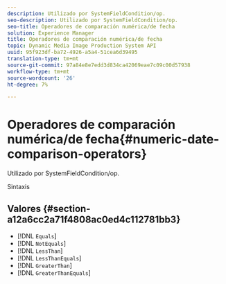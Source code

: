 ```yaml
---
description: Utilizado por SystemFieldCondition/op.
seo-description: Utilizado por SystemFieldCondition/op.
seo-title: Operadores de comparación numérica/de fecha
solution: Experience Manager
title: Operadores de comparación numérica/de fecha
topic: Dynamic Media Image Production System API
uuid: 95f923df-ba72-4926-a5a4-51cea6d39495
translation-type: tm+mt
source-git-commit: 97a84e8e7edd3d834ca42069eae7c09c00d57938
workflow-type: tm+mt
source-wordcount: '26'
ht-degree: 7%

---
```



# Operadores de comparación numérica/de fecha{#numeric-date-comparison-operators}

Utilizado por SystemFieldCondition/op.

Sintaxis

## Valores {#section-a12a6cc2a71f4808ac0ed4c112781bb3}

* [!DNL `Equals`]
* [!DNL `NotEquals`]
* [!DNL `LessThan`]
* [!DNL `LessThanEquals`]
* [!DNL `GreaterThan`]
* [!DNL `GreaterThanEquals`]

